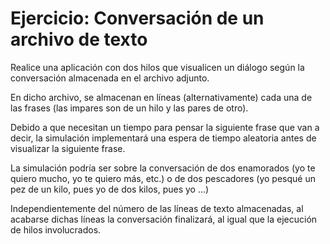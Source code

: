 # Ejercicio: Conversación de un archivo de texto
Realice una aplicación con dos hilos que visualicen un diálogo según la conversación almacenada en el archivo adjunto.

En dicho archivo, se almacenan en líneas (alternativamente) cada una de las frases (las impares son de un hilo y las pares de otro).

Debido a que necesitan un tiempo para pensar la siguiente frase que van a decir, la simulación implementará una espera de tiempo aleatoria antes de visualizar la siguiente frase.

La simulación podría ser sobre la conversación de dos enamorados  (yo te quiero mucho, yo te quiero más, etc.) o de dos pescadores (yo pesqué un pez de un kilo, pues yo de dos kilos, pues yo ...)

Independientemente del número de las líneas de texto almacenadas, al acabarse dichas líneas la conversación finalizará, al igual que la ejecución de hilos involucrados.

